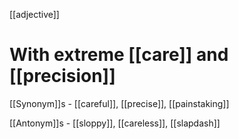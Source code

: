 [[adjective]]
# With extreme [[care]] and [[precision]]

[[Synonym]]s - [[careful]], [[precise]], [[painstaking]]

[[Antonym]]s - [[sloppy]], [[careless]], [[slapdash]]
